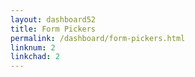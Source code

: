 ```yaml
---
layout: dashboard52
title: Form Pickers
permalink: /dashboard/form-pickers.html
linknum: 2
linkchad: 2
---
```

